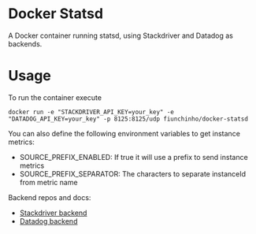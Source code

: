 # Docker Statsd

A Docker container running statsd, using Stackdriver and Datadog as backends.

# Usage
To run the container execute

    docker run -e "STACKDRIVER_API_KEY=your_key" -e "DATADOG_API_KEY=your_key" -p 8125:8125/udp fiunchinho/docker-statsd

You can also define the following environment variables to get instance metrics:

- SOURCE_PREFIX_ENABLED: If true it will use a prefix to send instance metrics
- SOURCE_PREFIX_SEPARATOR: The characters to separate instanceId from metric name

Backend repos and docs:

- [Stackdriver backend](https://github.com/Stackdriver/stackdriver-statsd-backend)
- [Datadog backend](https://github.com/DataDog/statsd-datadog-backend)

